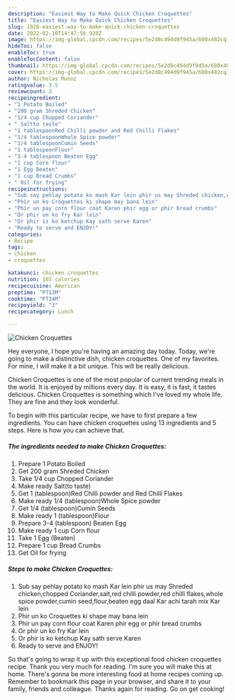```yaml
---
description: "Easiest Way to Make Quick Chicken Croquettes"
title: "Easiest Way to Make Quick Chicken Croquettes"
slug: 1920-easiest-way-to-make-quick-chicken-croquettes
date: 2022-02-10T14:47:56.920Z
image: https://img-global.cpcdn.com/recipes/5e2d8c494d9f945a/680x482cq70/chicken-croquettes-recipe-main-photo.jpg
hideToc: false
enableToc: true
enableTocContent: false
thumbnail: https://img-global.cpcdn.com/recipes/5e2d8c494d9f945a/680x482cq70/chicken-croquettes-recipe-main-photo.jpg
cover: https://img-global.cpcdn.com/recipes/5e2d8c494d9f945a/680x482cq70/chicken-croquettes-recipe-main-photo.jpg
author: Nicholas Munoz
ratingvalue: 3.5
reviewcount: 3
recipeingredient:
- "1 Potato Boiled"
- "200 gram Shreded Chicken"
- "1/4 cup Chopped Coriander"
- " Saltto taste"
- "1 tablespoonRed Chilli powder and Red Chilli Flakes"
- "1/4 tablespoonWhole Spice powder"
- "1/4 tablespoonCumin Seeds"
- "1 tablespoonFlour"
- "3-4 tablespoon Beaten Egg"
- "1 cup Corn flour"
- "1 Egg Beaten"
- "1 cup Bread Crumbs"
- " Oil for frying"
recipeinstructions:
- "Sub say pehlay potato ko mash Kar lein phir us may Shreded chicken,chopped Coriander,salt,red chilli powder,red chilli flakes,whole spice powder,cumin seed,flour,beaten egg daal Kar achi tarah mix Kar lein"
- "Phir un ko Croquettes ki shape may bana lein"
- "Phir un pay corn flour coat Karen phir egg or phir bread crumbs"
- "Or phir un ko fry Kar lein"
- "Or phir is ko ketchup Kay sath serve Karen"
- "Ready to serve and ENJOY!"
categories:
- Recipe
tags:
- chicken
- croquettes

katakunci: chicken croquettes 
nutrition: 165 calories
recipecuisine: American
preptime: "PT13M"
cooktime: "PT34M"
recipeyield: "3"
recipecategory: Lunch

---
```



![Chicken Croquettes](https://img-global.cpcdn.com/recipes/5e2d8c494d9f945a/680x482cq70/chicken-croquettes-recipe-main-photo.jpg)

Hey everyone, I hope you're having an amazing day today. Today, we're going to make a distinctive dish, chicken croquettes. One of my favorites. For mine, I will make it a bit unique. This will be really delicious.



Chicken Croquettes is one of the most popular of current trending meals in the world. It is enjoyed by millions every day. It is easy, it is fast, it tastes delicious. Chicken Croquettes is something which I've loved my whole life. They are fine and they look wonderful.


To begin with this particular recipe, we have to first prepare a few ingredients. You can have chicken croquettes using 13 ingredients and 5 steps. Here is how you can achieve that.

<!--inarticleads1-->

##### The ingredients needed to make Chicken Croquettes:

1. Prepare 1 Potato Boiled
1. Get 200 gram Shreded Chicken
1. Take 1/4 cup Chopped Coriander
1. Make ready  Salt(to taste)
1. Get 1 (tablespoon)Red Chilli powder and Red Chilli Flakes
1. Make ready 1/4 (tablespoon)Whole Spice powder
1. Get 1/4 (tablespoon)Cumin Seeds
1. Make ready 1 (tablespoon)Flour
1. Prepare 3-4 (tablespoon) Beaten Egg
1. Make ready 1 cup Corn flour
1. Take 1 Egg (Beaten)
1. Prepare 1 cup Bread Crumbs
1. Get  Oil for frying




<!--inarticleads2-->

##### Steps to make Chicken Croquettes:

1. Sub say pehlay potato ko mash Kar lein phir us may Shreded chicken,chopped Coriander,salt,red chilli powder,red chilli flakes,whole spice powder,cumin seed,flour,beaten egg daal Kar achi tarah mix Kar lein
1. Phir un ko Croquettes ki shape may bana lein
1. Phir un pay corn flour coat Karen phir egg or phir bread crumbs
1. Or phir un ko fry Kar lein
1. Or phir is ko ketchup Kay sath serve Karen
1. Ready to serve and ENJOY!



So that's going to wrap it up with this exceptional food chicken croquettes recipe. Thank you very much for reading. I'm sure you will make this at home. There's gonna be more interesting food at home recipes coming up. Remember to bookmark this page in your browser, and share it to your family, friends and colleague. Thanks again for reading. Go on get cooking!
